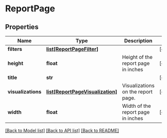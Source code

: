 # ReportPage

## Properties
Name | Type | Description | Notes
------------ | ------------- | ------------- | -------------
**filters** | [**list[ReportPageFilter]**](ReportPageFilter.md) |  | [optional] 
**height** | **float** | Height of the report page in inches | [optional] 
**title** | **str** |  | [optional] 
**visualizations** | [**list[ReportPageVisualization]**](ReportPageVisualization.md) | Visualizations on the report page. | [optional] 
**width** | **float** | Width of the report page in inches | [optional] 

[[Back to Model list]](../README.md#documentation-for-models) [[Back to API list]](../README.md#documentation-for-api-endpoints) [[Back to README]](../README.md)


